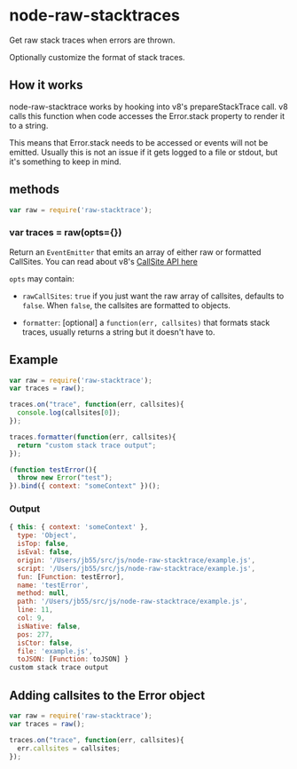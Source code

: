 
# node-raw-stacktraces

Get raw stack traces when errors are thrown.

Optionally customize the format of stack traces.

## How it works

node-raw-stacktrace works by hooking into v8's prepareStackTrace call. v8 calls
this function when code accesses the Error.stack property to render it to a
string.

This means that Error.stack needs to be accessed or events will not be emitted.
Usually this is not an issue if it gets logged to a file or stdout, but it's
something to keep in mind.

## methods

```js
var raw = require('raw-stacktrace');
```

### var traces = raw(opts={})

Return an `EventEmitter` that emits an array of either raw or formatted
CallSites. You can read about v8's [CallSite API here](http://code.google.com/p/v8/wiki/JavaScriptStackTraceApi#Customizing_stack_traces)

`opts` may contain:

* `rawCallSites`: `true` if you just want the raw array of callsites,
  defaults to `false`. When `false`, the callsites are formatted to objects.

* `formatter`: \[optional\] a `function(err, callsites)` that formats stack
  traces, usually returns a string but it doesn't have to.

## Example

```js
var raw = require('raw-stacktrace');
var traces = raw();

traces.on("trace", function(err, callsites){
  console.log(callsites[0]);
});

traces.formatter(function(err, callsites){
  return "custom stack trace output";
});

(function testError(){ 
  throw new Error("test");
}).bind({ context: "someContext" })();
```

### Output

```js
{ this: { context: 'someContext' },
  type: 'Object',
  isTop: false,
  isEval: false,
  origin: '/Users/jb55/src/js/node-raw-stacktrace/example.js',
  script: '/Users/jb55/src/js/node-raw-stacktrace/example.js',
  fun: [Function: testError],
  name: 'testError',
  method: null,
  path: '/Users/jb55/src/js/node-raw-stacktrace/example.js',
  line: 11,
  col: 9,
  isNative: false,
  pos: 277,
  isCtor: false,
  file: 'example.js',
  toJSON: [Function: toJSON] }
custom stack trace output
```

## Adding callsites to the Error object

```js
var raw = require('raw-stacktrace');
var traces = raw();

traces.on("trace", function(err, callsites){
  err.callsites = callsites;
});
```


